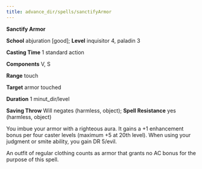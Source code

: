 ```yaml
---
title: advance_dir/spells/sanctifyArmor
---
```

 **Sanctify Armor**

**School** abjuration [good]; **Level** inquisitor 4, paladin 3

**Casting Time** 1 standard action

**Components** V, S

**Range** touch

**Target** armor touched

**Duration** 1 minut_dir/level

**Saving Throw** Will negates (harmless, object); **Spell Resistance** yes (harmless, object)

You imbue your armor with a righteous aura. It gains a +1 enhancement bonus per four caster levels (maximum +5 at 20th level). When using your judgment or smite ability, you gain DR 5/evil.

An outfit of regular clothing counts as armor that grants no AC bonus for the purpose of this spell.

